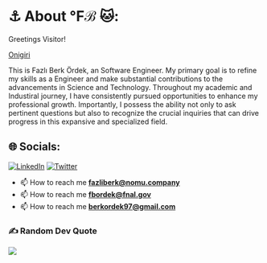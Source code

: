 # ⚓️  About ℉ℬ 🐱:
Greetings  Visitor!




[Onigiri](https://github.com/fazliberkordek/FazliBerkOrdek/assets/76954796/aa27fc20-e53f-4df4-afd1-cead1a5b49eb)






This is Fazlı Berk Ördek, an Software Engineer. My primary goal is to refine my skills as a Engineer and make substantial contributions to the advancements in Science and Technology. Throughout my academic and Industiral journey, I have consistently pursued opportunities to enhance my professional growth. Importantly, I possess the ability not only to ask pertinent questions but also to recognize the crucial inquiries that can drive progress in this expansive and specialized field.

   
  
  


## 🌐 Socials:
[![LinkedIn](https://img.shields.io/badge/LinkedIn-%230077B5.svg?logo=linkedin&logoColor=white)](https://linkedin.com/in/fazli-berk-ordek) [![Twitter](https://img.shields.io/badge/Twitter-%231DA1F2.svg?logo=Twitter&logoColor=white)](https://twitter.com/FobkRed) 
- 📫 How to reach me **fazliberk@nomu.company**
- 📫 How to reach me **fbordek@fnal.gov**
- 📫 How to reach me **berkordek97@gmail.com**
  
### ✍️ Random Dev Quote
![](https://quotes-github-readme.vercel.app/api?type=horizontal&theme=tokyonight)




<!-- Proudly created with GPRM ( https://gprm.itsvg.in ) -->
